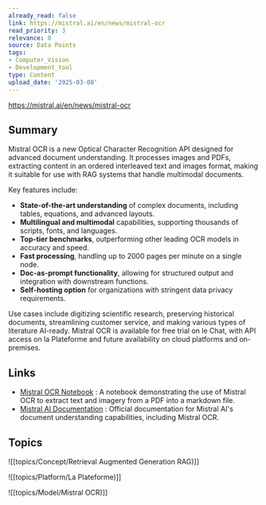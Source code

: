 ```yaml
---
already_read: false
link: https://mistral.ai/en/news/mistral-ocr
read_priority: 3
relevance: 0
source: Data Points
tags:
- Computer_Vision
- Development_tool
type: Content
upload_date: '2025-03-08'
---
```


https://mistral.ai/en/news/mistral-ocr
## Summary

Mistral OCR is a new Optical Character Recognition API designed for advanced document understanding. It processes images and PDFs, extracting content in an ordered interleaved text and images format, making it suitable for use with RAG systems that handle multimodal documents.

Key features include:
- **State-of-the-art understanding** of complex documents, including tables, equations, and advanced layouts.
- **Multilingual and multimodal** capabilities, supporting thousands of scripts, fonts, and languages.
- **Top-tier benchmarks**, outperforming other leading OCR models in accuracy and speed.
- **Fast processing**, handling up to 2000 pages per minute on a single node.
- **Doc-as-prompt functionality**, allowing for structured output and integration with downstream functions.
- **Self-hosting option** for organizations with stringent data privacy requirements.

Use cases include digitizing scientific research, preserving historical documents, streamlining customer service, and making various types of literature AI-ready. Mistral OCR is available for free trial on le Chat, with API access on la Plateforme and future availability on cloud platforms and on-premises.
## Links

- [Mistral OCR Notebook](https://colab.research.google.com/github/mistralai/cookbook/blob/main/mistral/ocr/structured_ocr.ipynb) : A notebook demonstrating the use of Mistral OCR to extract text and imagery from a PDF into a markdown file.
- [Mistral AI Documentation](https://docs.mistral.ai/capabilities/document/) : Official documentation for Mistral AI's document understanding capabilities, including Mistral OCR.

## Topics

![[topics/Concept/Retrieval Augmented Generation RAG)]]

![[topics/Platform/La Plateforme)]]

![[topics/Model/Mistral OCR)]]